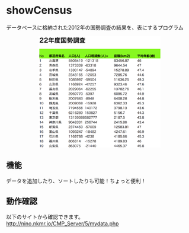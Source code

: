 # showCensus
データベースに格納された2012年の国勢調査の結果を、表にするプログラム

<div align="CENTER">
<img src="https://github.com/nshhhin/Images/blob/master/showCensus_demo.png" width="auto" height="300px">
</div>

## 機能
データを追加したり、ソートしたりも可能！ちょっと便利！

## 動作確認
以下のサイトから確認できます。
http://nino.nkmr.io/CMP_Server/5/mydata.php
